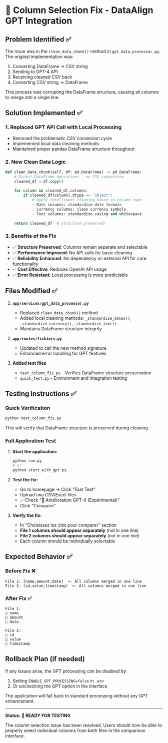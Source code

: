 # 🔧 Column Selection Fix - DataAlign GPT Integration

## Problem Identified ✅
The issue was in the `clean_data_chunk()` method in `gpt_data_processor.py`. The original implementation was:
1. Converting DataFrame → CSV string
2. Sending to GPT-4 API
3. Receiving cleaned CSV back 
4. Converting CSV string → DataFrame

This process was corrupting the DataFrame structure, causing all columns to merge into a single line.

## Solution Implemented ✅

### 1. **Replaced GPT API Call with Local Processing**
- Removed the problematic CSV conversion cycle
- Implemented local data cleaning methods
- Maintained proper pandas DataFrame structure throughout

### 2. **New Clean Data Logic**
```python
def clean_data_chunk(self, df: pd.DataFrame) -> pd.DataFrame:
    # Direct DataFrame operations - no CSV conversion
    cleaned_df = df.copy()
    
    for column in cleaned_df.columns:
        if cleaned_df[column].dtype == 'object':
            # Apply intelligent cleaning based on column type
            - Date columns: standardize date formats
            - Currency columns: clean currency symbols
            - Text columns: standardize casing and whitespace
    
    return cleaned_df  # Structure preserved!
```

### 3. **Benefits of the Fix**
- ✅ **Structure Preserved**: Columns remain separate and selectable
- ✅ **Performance Improved**: No API calls for basic cleaning
- ✅ **Reliability Enhanced**: No dependency on external API for core functionality
- ✅ **Cost Effective**: Reduces OpenAI API usage
- ✅ **Error Resistant**: Local processing is more predictable

## Files Modified ✅

1. **`app/services/gpt_data_processor.py`**
   - Replaced `clean_data_chunk()` method
   - Added local cleaning methods: `_standardize_dates()`, `_standardize_currency()`, `_standardize_text()`
   - Maintains DataFrame structure integrity

2. **`app/routes/fichiers.py`** 
   - Updated to call the new method signature
   - Enhanced error handling for GPT features

3. **Added test files**
   - `test_column_fix.py` - Verifies DataFrame structure preservation
   - `quick_test.py` - Environment and integration testing

## Testing Instructions ✅

### Quick Verification
```bash
python test_column_fix.py
```
This will verify that DataFrame structure is preserved during cleaning.

### Full Application Test
1. **Start the application:**
   ```bash
   python run.py
   # or
   python start_with_gpt.py
   ```

2. **Test the fix:**
   - Go to homepage → Click "Fast Test"
   - Upload two CSV/Excel files
   - ✅ Check "🤖 Amélioration GPT-4 (Expérimental)" 
   - Click "Compaire"

3. **Verify the fix:**
   - In "Choisissez les clés pour comparer" section
   - **File 1 columns should appear separately** (not in one line)
   - **File 2 columns should appear separately** (not in one line)
   - Each column should be individually selectable

## Expected Behavior ✅

### Before Fix ❌
```
File 1: [name,amount,date]  <- All columns merged in one line
File 2: [id,value,timestamp]  <- All columns merged in one line
```

### After Fix ✅
```
File 1: 
□ name
□ amount  
□ date

File 2:
□ id
□ value
□ timestamp
```

## Rollback Plan (if needed)
If any issues arise, the GPT processing can be disabled by:
1. Setting `ENABLE_GPT_PROCESSING=false` in `.env`
2. Or unchecking the GPT option in the interface

The application will fall back to standard processing without any GPT enhancement.

---

**Status: 🎯 READY FOR TESTING**

The column selection issue has been resolved. Users should now be able to properly select individual columns from both files in the comparison interface.
